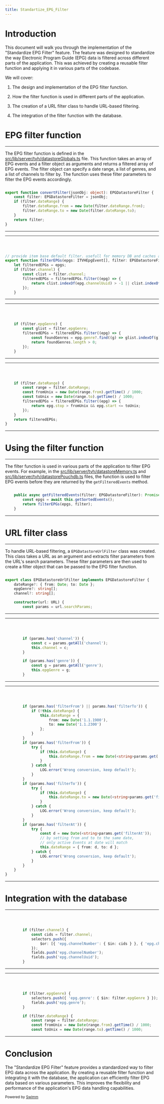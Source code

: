 ```yaml
---
title: Standartize_EPG_Filter
---
```

# Introduction

This document will walk you through the implementation of the "Standardize EPG Filter" feature. The feature was designed to standardize the way Electronic Program Guide (EPG) data is filtered across different parts of the application. This was achieved by creating a reusable filter function and applying it in various parts of the codebase.

We will cover:

1. The design and implementation of the EPG filter function.


2. How the filter function is used in different parts of the application.


3. The creation of a URL filter class to handle URL-based filtering.


4. The integration of the filter function with the database.

# EPG filter function

<SwmSnippet path="/src/lib/server/tvh/datastoreGlobals.ts" line="141">

---

The EPG filter function is defined in the <SwmPath>[src/lib/server/tvh/datastoreGlobals.ts](/src/lib/server/tvh/datastoreGlobals.ts)</SwmPath> file. This function takes an array of EPG events and a filter object as arguments and returns a filtered array of EPG events. The filter object can specify a date range, a list of genres, and a list of channels to filter by. The function uses these filter parameters to filter the EPG events accordingly.

```typescript

export function convertFilter(jsonObj: object): EPGDatastoreFilter {
	const filter: EPGDatastoreFilter = jsonObj;
	if (filter.dateRange) {
		filter.dateRange.from = new Date(filter.dateRange.from);
		filter.dateRange.to = new Date(filter.dateRange.to);
	}
	return filter;
}
```

---

</SwmSnippet>

<SwmSnippet path="/src/lib/server/tvh/datastoreGlobals.ts" line="150">

---

&nbsp;

```typescript

// provide item base default filter. usefull for memory DB and caches as well as derrived filter (like in api/event/search)
export function filterEPGs(epgs: ITVHEpgEvent[], filter: EPGDatastoreFilter = {}): ITVHEpgEvent[] {
	let filteredEPGs = epgs;
	if (filter.channel) {
		const clist = filter.channel;
		filteredEPGs = filteredEPGs.filter((epg) => {
			return clist.indexOf(epg.channelUuid) > -1 || clist.indexOf(epg.channelNumber) > -1;
		});
	}
```

---

</SwmSnippet>

<SwmSnippet path="/src/lib/server/tvh/datastoreGlobals.ts" line="160">

---

&nbsp;

```typescript

	if (filter.epgGenre) {
		const glist = filter.epgGenre;
		filteredEPGs = filteredEPGs.filter((epg) => {
			const foundGenres = epg.genre?.find((g) => glist.indexOf(g) > -1) || [];
			return foundGenres.length > 0;
		});
	}
```

---

</SwmSnippet>

<SwmSnippet path="/src/lib/server/tvh/datastoreGlobals.ts" line="168">

---

&nbsp;

```typescript

	if (filter.dateRange) {
		const range = filter.dateRange;
		const fromUnix = new Date(range.from).getTime() / 1000;
		const toUnix = new Date(range.to).getTime() / 1000;
		filteredEPGs = filteredEPGs.filter((epg) => {
			return epg.stop > fromUnix && epg.start <= toUnix;
		});
	}
	return filteredEPGs;
}
```

---

</SwmSnippet>

# Using the filter function

<SwmSnippet path="/src/lib/server/tvh/datastoreMemory.ts" line="236">

---

The filter function is used in various parts of the application to filter EPG events. For example, in the <SwmPath>[src/lib/server/tvh/datastoreMemory.ts](/src/lib/server/tvh/datastoreMemory.ts)</SwmPath> and <SwmPath>[src/lib/server/tvh/datastorePouchdb.ts](/src/lib/server/tvh/datastorePouchdb.ts)</SwmPath> files, the function is used to filter EPG events before they are returned by the <SwmToken path="/src/lib/server/tvh/datastoreMemory.ts" pos="237:5:5" line-data="	public async getFilteredEvents(filter: EPGDatastoreFilter): Promise&lt;ITVHEpgEvent[]&gt; {">`getFilteredEvents`</SwmToken> method.

```typescript

	public async getFilteredEvents(filter: EPGDatastoreFilter): Promise<ITVHEpgEvent[]> {
		const epgs = await this.getSortedEvents();
		return filterEPGs(epgs, filter);
	}

```

---

</SwmSnippet>

# URL filter class

<SwmSnippet path="/src/lib/server/tvh/datastoreGlobals.ts" line="179">

---

To handle URL-based filtering, a <SwmToken path="/src/lib/server/tvh/datastoreGlobals.ts" pos="180:4:4" line-data="export class EPGDatastoreUrlFilter implements EPGDatastoreFilter {">`EPGDatastoreUrlFilter`</SwmToken> class was created. This class takes a URL as an argument and extracts filter parameters from the URL's search parameters. These filter parameters are then used to create a filter object that can be passed to the EPG filter function.

```typescript

export class EPGDatastoreUrlFilter implements EPGDatastoreFilter {
	dateRange?: { from: Date; to: Date };
	epgGenre?: string[];
	channel?: string[];

	constructor(url: URL) {
		const params = url.searchParams;
```

---

</SwmSnippet>

<SwmSnippet path="/src/lib/server/tvh/datastoreGlobals.ts" line="187">

---

&nbsp;

```typescript

		if (params.has('channel')) {
			const c = params.getAll('channel');
			this.channel = c;
		}

		if (params.has('genre')) {
			const g = params.getAll('genre');
			this.epgGenre = g;
		}
```

---

</SwmSnippet>

<SwmSnippet path="/src/lib/server/tvh/datastoreGlobals.ts" line="197">

---

&nbsp;

```typescript

		if (params.has('filterFrom') || params.has('filterTo')) {
			if (!this.dateRange) {
				this.dateRange = {
					from: new Date('1.1.1900'),
					to: new Date('1.1.2300')
				};
			}
		}
		if (params.has('filterFrom')) {
			try {
				if (this.dateRange) {
					this.dateRange.from = new Date(<string>params.get('filterFrom'));
				}
			} catch {
				LOG.error('Wrong conversion, keep default');
			}
		}
		if (params.has('filterTo')) {
			try {
				if (this.dateRange) {
					this.dateRange.to = new Date(<string>params.get('filterTo'));
				}
			} catch {
				LOG.error('Wrong conversion, keep default');
			}
		}
		if (params.has('filterAt')) {
			try {
				const d = new Date(<string>params.get('filterAt'));
				// by setting from and to to the same date,
				// only active Events at date will match
				this.dateRange = { from: d, to: d };
			} catch {
				LOG.error('Wrong conversion, keep default');
			}
		}
	}
}
```

---

</SwmSnippet>

# Integration with the database

<SwmSnippet path="/src/lib/server/tvh/datastorePouchdb.ts" line="72">

---

&nbsp;

```typescript

		if (filter.channel) {
			const cids = filter.channel;
			selectors.push({
				$or: [{ 'epg.channelNumber': { $in: cids } }, { 'epg.channelUuid': { $in: cids } }]
			});
			fields.push('epg.channelNumber');
			fields.push('epg.channelUuid');
		}
```

---

</SwmSnippet>

<SwmSnippet path="/src/lib/server/tvh/datastorePouchdb.ts" line="81">

---

&nbsp;

```typescript

		if (filter.epgGenre) {
			selectors.push({ 'epg.genre': { $in: filter.epgGenre } });
			fields.push('epg.genre');
		}

		if (filter.dateRange) {
			const range = filter.dateRange;
			const fromUnix = new Date(range.from).getTime() / 1000;
			const toUnix = new Date(range.to).getTime() / 1000;
```

---

</SwmSnippet>

# Conclusion

The "Standardize EPG Filter" feature provides a standardized way to filter EPG data across the application. By creating a reusable filter function and integrating it with the database, the application can efficiently filter EPG data based on various parameters. This improves the flexibility and performance of the application's EPG data handling capabilities.

<SwmMeta version="3.0.0" repo-id="Z2l0aHViJTNBJTNBdHZoLWd1aWRlJTNBJTNBY29kaW5nZnJhZ21lbnRz" repo-name="tvh-guide"><sup>Powered by [Swimm](https://app.swimm.io/)</sup></SwmMeta>
